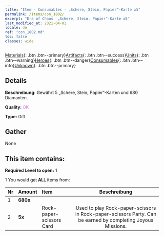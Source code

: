 ```yaml
---
title: "Item - Consumables - „Schere, Stein, Papier“-Karte x5"
permalink: /Items/con_1802/
excerpt: "Era of Chaos  „Schere, Stein, Papier“-Karte x5"
last_modified_at: 2021-04-01
locale: de
ref: "con_1802.md"
toc: false
classes: wide
---
```

 [Materials](/de/Items/){: .btn .btn--primary}[Artifacts](/de/Items/Artifacts/){: .btn .btn--success}[Units](/de/Items/Units/){: .btn .btn--warning}[Heroes](/de/Items/Heroes/){: .btn .btn--danger}[Consumables](/de/Items/Consumables/){: .btn .btn--info}[Unknown](/de/Items/Unknown/){: .btn .btn--primary}

## Details
 **Beschreibung:** Gewährt 5 „Schere, Stein, Papier“-Karten und 680 Diamanten.

 **Quality:** <span style="color: #DA70D6">OK</span>

 **Type:** Gift

## Gather

  None

## This item contains:

 **Required Level to open:** 1

 1 You would get **ALL** items  from:

  | Nr | Amount |     Item    | Beschreibung |
  |:---|:-------|:------------|:-----------:|
  | 1 |  **680x** | <i class="fas fa-gem"/> |  | 
  | 2 |  **5x** | Rock-paper-scissors Card | Used to play Rock-paper-scissors in Rock-paper-scissors Party. Can be earned by completing Joyous Missions.  | 
